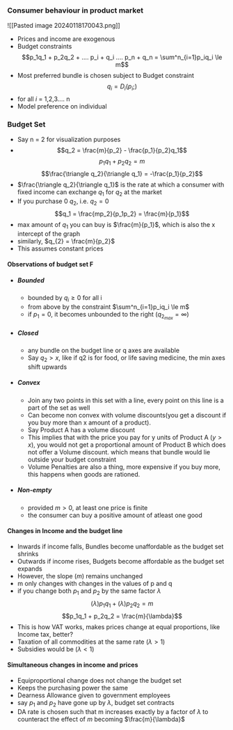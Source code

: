 


### Consumer behaviour in product market

![[Pasted image 20240118170043.png]]
- Prices and income are exogenous
- Budget constraints
$$p_1q_1 + p_2q_2 + ....  p_i + q_i .... p_n + q_n = \sum^n_{i=1}p_iq_i  \le m$$
- Most preferred bundle is chosen subject to Budget constraint
$$q_i = D_i(p_i;)$$
- for all $i$ = 1,2,3.... n
- Model preference on individual


### Budget Set
- Say n = 2 for visualization purposes
- $$q_2 = \frac{m}{p_2} - \frac{p_1}{p_2}q_1$$
$$p_1q_1 + p_2q_2 = m$$
$$\frac{\triangle q_2}{\triangle q_1} = -\frac{p_1}{p_2}$$
- $\frac{\triangle q_2}{\triangle q_1}$ is the rate at which  a consumer with fixed income can exchange $q_1$ for $q_2$ at the market
- If you purchase 0 $q_2$, i.e. $q_2 = 0$
$$q_1 = \frac{mp_2}{p_1p_2} = \frac{m}{p_1}$$
- max amount of $q_1$ you can buy is $\frac{m}{p_1}$, which is also the x intercept of the graph
- similarly, $q_{2} = \frac{m}{p_2}$
- This assumes constant prices 

#### Observations of budget set F

- ##### Bounded
	- bounded by $q_i \ge 0$ for all i
	- from above by the constraint $\sum^n_{i=1}p_iq_i \le m$
	- if $p_1 = 0$, it becomes unbounded to the right ($q_{2_{max}} = \infty$)
- ##### Closed
	- any bundle on the budget line or q axes are available
	- Say $q_2 >x$, like if q2 is for food, or life saving medicine, the min axes shift upwards
- ##### Convex
	- Join any two points in this set with a line, every point on this line is a part of the set as well
	- Can become non convex with volume discounts(you get a discount if you buy more than x amount of a product). 
	- Say Product A has a volume discount
	- This implies that with the price you pay for y units of Product A ($y>x$), you would not get a proportional amount of Product B which does not offer a Volume discount. which means that bundle would lie outside your budget constraint
	- Volume Penalties are also a thing, more expensive if you buy more, this happens when goods are rationed.
- ##### Non-empty
	- provided $m>0$, at least one price is finite 
	- the consumer can buy a positive amount of atleast one good

#### Changes in Income and the budget line
- Inwards if income falls, Bundles become unaffordable as the budget set shrinks
- Outwards if income rises,  Budgets become affordable as the budget set expands
- However, the slope ($m$) remains unchanged
- m only changes with changes in the values of p and q
- if you change both $p_1$ and $p_2$ by the same factor $\lambda$
$$(\lambda) p_1q_1 + (\lambda)p_2q_2 = m$$
$$p_1q_1 + p_2q_2 = \frac{m}{\lambda}$$
- This is how VAT works, makes prices change at equal proportions, like Income tax, better?
- Taxation of all commodities at the same rate ($\lambda > 1$)
- Subsidies would be ($\lambda < 1$)

#### Simultaneous changes in income and prices
- Equiproportional change does not change the budget set
- Keeps the purchasing power the same
- Dearness Allowance given to government employees
- say $p_1$ and $p_2$ have gone up by $\lambda$, budget set contracts
- DA rate is chosen such that m increases exactly by a factor of $\lambda$ to counteract the effect of $m$ becoming $\frac{m}{\lambda}$


